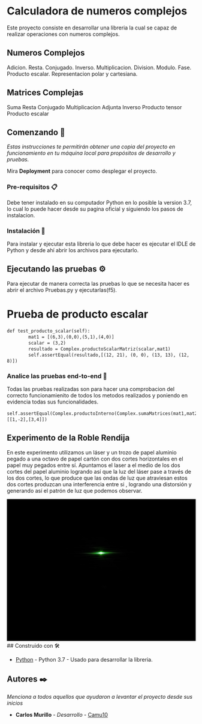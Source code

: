 # Calculadora de numeros complejos

Este proyecto consiste en desarrollar una libreria la cual se capaz de realizar operaciones con numeros complejos.
## Numeros Complejos
Adicion.
Resta.
Conjugado.
Inverso.
Multiplicacion.
Division.
Modulo.
Fase.
Producto escalar.
Representacion polar y cartesiana.
## Matrices Complejas
Suma
Resta
Conjugado
Multiplicacion
Adjunta
Inverso
Producto tensor
Producto escalar
## Comenzando 🚀

_Estas instrucciones te permitirán obtener una copia del proyecto en funcionamiento en tu máquina local para propósitos de desarrollo y pruebas._

Mira **Deployment** para conocer como desplegar el proyecto.

### Pre-requisitos 📋

Debe tener instalado en su computador Python en lo posible la version 3.7, lo cual lo puede hacer desde su pagina oficial y siguiendo los pasos de instalacion.

### Instalación 🔧

Para instalar y ejecutar esta libreria lo que debe hacer es ejecutar el IDLE de Python y desde ahí abrir los archivos para ejecutarlo.

## Ejecutando las pruebas ⚙️

Para ejecutar de manera correcta las pruebas lo que se necesita hacer es abrir el archivo Pruebas.py y ejecutarlas(f5).
# Prueba de producto escalar
```
def test_producto_scalar(self):
        mat1 = [(6,3),(0,0),(5,1),(4,0)]
        scalar = (3,2)
        resultado = Complex.productoScalarMatriz(scalar,mat1)
        self.assertEqual(resultado,[(12, 21), (0, 0), (13, 13), (12, 8)])
```

### Analice las pruebas end-to-end 🔩

Todas las pruebas realizadas son para hacer una comprobacion del correcto funcionamienito de todos los metodos realizados y poniendo en evidencia todas sus funcionalidades.

```
self.assertEqual(Complex.productoInterno(Complex.sumaMatrices(mat1,mat2),mat3),[[1,-2],[3,4]])
```
## Experimento de la Roble Rendija
En este experimento utilizamos un láser y un trozo de papel aluminio pegado a una octavo de papel cartón con dos cortes horizontales en el papel muy pegados entre sí. Apuntamos el laser a el medio de los dos cortes del papel aluminio logrando así que la luz del láser pase a través de los dos cortes, lo que produce que las ondas de luz que atraviesan estos dos cortes produzcan una interferencia entre si , logrando una distorsión y generando así el patrón de luz que podemos observar.

<img src = "Foto1.jpg" />
## Construido con 🛠️

* [Python](https://www.python.org/) - Python 3.7 - Usado para desarrollar la libreria.

## Autores ✒️

_Menciona a todos aquellos que ayudaron a levantar el proyecto desde sus inicios_

* **Carlos Murillo** - *Desarrollo* - [Camu10](https://github.com/Camu10)
